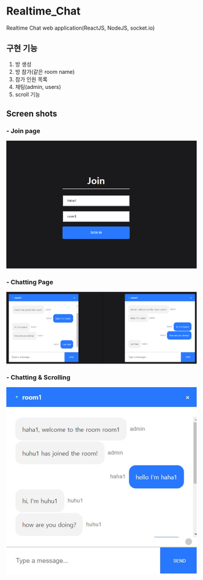# Realtime_Chat

Realtime Chat web application(ReactJS, NodeJS, socket.io)

## 구현 기능

1. 방 생성
2. 방 참가(같은 room name)
3. 참가 인원 목록
4. 채팅(admin, users)
5. scroll 기능

## Screen shots

### - Join page

![JoinPage](./img/JoinPage.PNG)

### - Chatting Page

![ChattingPage](./img/ChattingPage.PNG)

### - Chatting & Scrolling

![Scroll](./img/scroll.gif)
